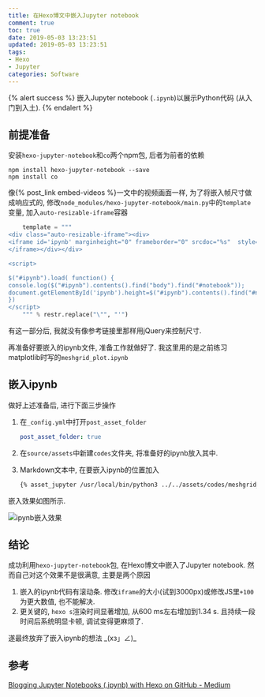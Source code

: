 ```yaml
---
title: 在Hexo博文中嵌入Jupyter notebook
comment: true
toc: true
date: 2019-05-03 13:23:51
updated: 2019-05-03 13:23:51
tags:
- Hexo
- Jupyter
categories: Software
---
```


{% alert success %}
嵌入Jupyter notebook (`.ipynb`)以展示Python代码 (从入门到入土).
{% endalert %}

<!--more-->

## 前提准备

安装`hexo-jupyter-notebook`和`co`两个npm包, 后者为前者的依赖

```shell
npm install hexo-jupyter-notebook --save
npm install co
```

像{% post_link embed-videos %}一文中的视频画面一样, 为了将嵌入帧尺寸做成响应式的, 修改`node_modules/hexo-jupyter-notebook/main.py`中的`template`变量, 加入`auto-resizable-iframe`容器

```python
    template = """
<div class="auto-resizable-iframe"><div>
<iframe id='ipynb' marginheight="0" frameborder="0" srcdoc="%s"  style="scrolling:no;">
</iframe></div></div>

<script>

$("#ipynb").load( function() {
console.log($("#ipynb").contents().find("body").find("#notebook"));
document.getElementById('ipynb').height=$("#ipynb").contents().find("#notebook").height()+100;
})
</script>
    """ % restr.replace("\"", "'")
```

有这一部分后, 我就没有像参考链接里那样用jQuery来控制尺寸.

再准备好要嵌入的ipynb文件, 准备工作就做好了. 我这里用的是之前练习matplotlib时写的`meshgrid_plot.ipynb`

## 嵌入ipynb

做好上述准备后, 进行下面三步操作

1. 在`_config.yml`中打开`post_asset_folder`

    ```yaml
    post_asset_folder: true
    ```

2. 在`source/assets`中新建`codes`文件夹, 将准备好的ipynb放入其中.
3. Markdown文本中, 在要嵌入ipynb的位置加入

    ```markdown
    {% asset_jupyter /usr/local/bin/python3 ../../assets/codes/meshgrid_plot.ipynb %}
    ```

嵌入效果如图所示.

![ipynb嵌入效果](meshgrid_demo.png)

## 结论

成功利用`hexo-jupyter-notebook`包, 在Hexo博文中嵌入了Jupyter notebook. 然而自己对这个效果不是很满意, 主要是两个原因

1. 嵌入的ipynb代码有滚动条. 修改`iframe`的大小(试到3000px)或修改JS里`+100`为更大数值, 也不能解决.
2. 更关键的, `hexo s`渲染时间显著增加, 从600 ms左右增加到1.34 s. 且持续一段时间后系统明显卡顿, 调试变得更麻烦了.

遂最终放弃了嵌入ipynb的想法  \_(xз」∠)\_

## 参考

[Blogging Jupyter Notebooks (.ipynb) with Hexo on GitHub - Medium](https://www.google.com/url?sa=t&rct=j&q=&esrc=s&source=web&cd=1&ved=2ahUKEwj5-v20yf7hAhUFRqwKHYyID48QFjAAegQIBRAB&url=https%3A%2F%2Fmedium.com%2F%40juanx002%2Fblogging-jupyter-notebooks-ipynb-with-hexo-on-github-7948b72636dc&usg=AOvVaw1xUf2rSePZCUw7anF7uVRu)

